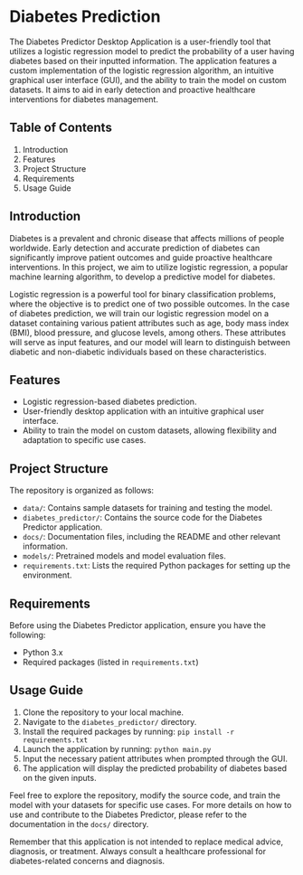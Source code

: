 # Diabetes Prediction

The Diabetes Predictor Desktop Application is a user-friendly tool that utilizes a logistic regression model to predict the probability of a user having diabetes based on their inputted information. The application features a custom implementation of the logistic regression algorithm, an intuitive graphical user interface (GUI), and the ability to train the model on custom datasets. It aims to aid in early detection and proactive healthcare interventions for diabetes management.

## Table of Contents
1. Introduction
2. Features
3. Project Structure
4. Requirements
5. Usage Guide

## Introduction
Diabetes is a prevalent and chronic disease that affects millions of people worldwide. Early detection and accurate prediction of diabetes can significantly improve patient outcomes and guide proactive healthcare interventions. In this project, we aim to utilize logistic regression, a popular machine learning algorithm, to develop a predictive model for diabetes.

Logistic regression is a powerful tool for binary classification problems, where the objective is to predict one of two possible outcomes. In the case of diabetes prediction, we will train our logistic regression model on a dataset containing various patient attributes such as age, body mass index (BMI), blood pressure, and glucose levels, among others. These attributes will serve as input features, and our model will learn to distinguish between diabetic and non-diabetic individuals based on these characteristics.

## Features
- Logistic regression-based diabetes prediction.
- User-friendly desktop application with an intuitive graphical user interface.
- Ability to train the model on custom datasets, allowing flexibility and adaptation to specific use cases.

## Project Structure
The repository is organized as follows:
- `data/`: Contains sample datasets for training and testing the model.
- `diabetes_predictor/`: Contains the source code for the Diabetes Predictor application.
- `docs/`: Documentation files, including the README and other relevant information.
- `models/`: Pretrained models and model evaluation files.
- `requirements.txt`: Lists the required Python packages for setting up the environment.

## Requirements
Before using the Diabetes Predictor application, ensure you have the following:
- Python 3.x
- Required packages (listed in `requirements.txt`)

## Usage Guide
1. Clone the repository to your local machine.
2. Navigate to the `diabetes_predictor/` directory.
3. Install the required packages by running: `pip install -r requirements.txt`
4. Launch the application by running: `python main.py`
5. Input the necessary patient attributes when prompted through the GUI.
6. The application will display the predicted probability of diabetes based on the given inputs.

Feel free to explore the repository, modify the source code, and train the model with your datasets for specific use cases. For more details on how to use and contribute to the Diabetes Predictor, please refer to the documentation in the `docs/` directory.

Remember that this application is not intended to replace medical advice, diagnosis, or treatment. Always consult a healthcare professional for diabetes-related concerns and diagnosis.
